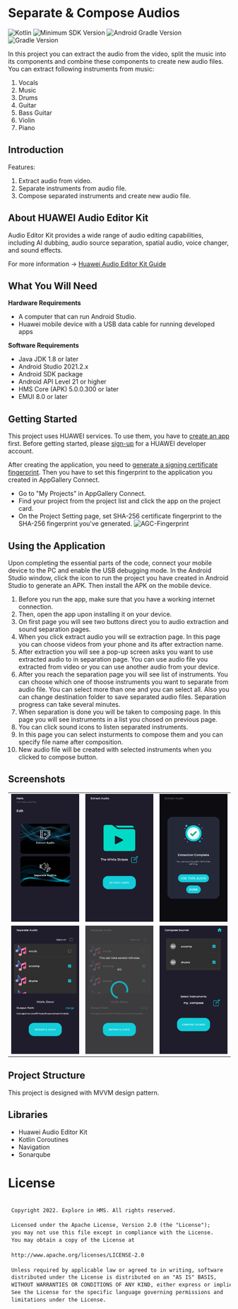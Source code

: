 # Separate & Compose Audios

![Kotlin](https://img.shields.io/badge/language-kotlin-blue) ![Minimum SDK Version](https://img.shields.io/badge/minSDK-21-orange) ![Android Gradle Version](https://img.shields.io/badge/androidGradleVersion-7.2.1-green) ![Gradle Version](https://img.shields.io/badge/gradleVersion-7.3.3-informational)

In this project you can extract the audio from the video, split the music into its components and combine these components to create new audio files.
You can extract following instruments from music:
1. Vocals
2. Music
3. Drums
4. Guitar
5. Bass Guitar
6. Violin
7. Piano

## Introduction

Features:
1.	Extract audio from video.
2.	Separate instruments from audio file.
3.	Compose separated instruments and create new audio file.

## About HUAWEI Audio Editor Kit

Audio Editor Kit provides a wide range of audio editing capabilities, including AI dubbing, audio source separation, spatial audio, voice changer, and sound effects.

For more information -> [Huawei Audio Editor Kit Guide](https://developer.huawei.com/consumer/en/doc/development/Media-Guides/introduction-0000001153026881)

## What You Will Need

**Hardware Requirements**
- A computer that can run Android Studio.
- Huawei mobile device with a USB data cable for running developed apps

**Software Requirements**
- Java JDK 1.8 or later
- Android Studio 2021.2.x
- Android SDK package
- Android API Level 21 or higher
- HMS Core (APK) 5.0.0.300 or later
- EMUI 8.0 or later

## Getting Started

This project uses HUAWEI services. To use them, you have to [create an app](https://developer.huawei.com/consumer/en/doc/distribution/app/agc-create_app) first. Before getting started, please [sign-up](https://id1.cloud.huawei.com/CAS/portal/userRegister/regbyemail.html?service=https%3A%2F%2Foauth-login1.cloud.huawei.com%2Foauth2%2Fv2%2Flogin%3Faccess_type%3Doffline%26client_id%3D6099200%26display%3Dpage%26flowID%3D6d751ab7-28c0-403c-a7a8-6fc07681a45d%26h%3D1603370512.3540%26lang%3Den-us%26redirect_uri%3Dhttps%253A%252F%252Fdeveloper.huawei.com%252Fconsumer%252Fen%252Flogin%252Fhtml%252FhandleLogin.html%26response_type%3Dcode%26scope%3Dopenid%2Bhttps%253A%252F%252Fwww.huawei.com%252Fauth%252Faccount%252Fcountry%2Bhttps%253A%252F%252Fwww.huawei.com%252Fauth%252Faccount%252Fbase.profile%26v%3D9f7b3af3ae56ae58c5cb23a5c1ff5af7d91720cea9a897be58cff23593e8c1ed&loginUrl=https%3A%2F%2Fid1.cloud.huawei.com%3A443%2FCAS%2Fportal%2FloginAuth.html&clientID=6099200&lang=en-us&display=page&loginChannel=89000060&reqClientType=89) for a HUAWEI developer account.

After creating the application, you need to [generate a signing certificate fingerprint](https://developer.huawei.com/consumer/en/codelab/HMSPreparation/index.html#3). Then you have to set this fingerprint to the application you created in AppGallery Connect.
- Go to "My Projects" in AppGallery Connect.
- Find your project from the project list and click the app on the project card.
- On the Project Setting page, set SHA-256 certificate fingerprint to the SHA-256 fingerprint you've generated.
![AGC-Fingerprint](https://communityfile-drcn.op.hicloud.com/FileServer/getFile/cmtyPub/011/111/111/0000000000011111111.20200511174103.08977471998788006824067329965155:50510612082412:2800:6930AD86F3F5AF6B2740EF666A56165E65A37E64FA305A30C5EFB998DA38D409.png?needInitFileName=true?needInitFileName=true?needInitFileName=true?needInitFileName=true)

## Using the Application

Upon completing the essential parts of the code, connect your mobile device to the PC and enable the USB debugging mode. In the Android Studio window, click the icon to run the project you have created in Android Studio to generate an APK. Then install the APK on the mobile device.

1.  Before you run the app, make sure that you have a working internet connection.
2.	Then, open the app upon installing it on your device.
3.  On first page you will see two buttons direct you to audio extraction and sound separation pages.
4.	When you click extract audio you will se extraction page. In this page you can choose videos from your phone and its after extraction name.
5.	After extraction you will see a pop-up screen asks you want to use extracted audio to in separation page. You can use audio file you extracted from video or you can use another audio from your device.
6.  After you reach the separation page you will see list of instruments. You can choose which one of thoose instruments you want to separate from audio file. You can select more than one and you can select all. Also you can change destination folder to save separated audio files. Separation progress can take several minutes.
7.  When separation is done you will be taken to composing page. In this page you will see instruments in a list you chosed on previous page.
8.  You can click sound icons to listen separated instruments.
9.	In this page you can select insturments to compose them and you can specify file name after composition.
10.	New audio file will be created with selected instruments when you clicked to compose button.

## Screenshots

<table>
<tr>
<td>
<img src="screenshots/1.jpg" width="250"> 
</td>
<td>
<img src="screenshots/2.jpg" width="250"> 
</td>
<td>
<img src="screenshots/3.jpg" width="250">
</td>
</tr>

<tr>
<td>
<img src="screenshots/4.jpg" width="250">
</td>
<td>
<img src="screenshots/5.jpg" width="250">
</td>
<td>
<img src="screenshots/6.jpg" width="250"> 
</td>
</tr>
</table>

## Project Structure

This project is designed with MVVM design pattern.

## Libraries
- Huawei Audio Editor Kit
- Kotlin Coroutines
- Navigation
- Sonarqube

# License
```xml

 Copyright 2022. Explore in HMS. All rights reserved.

 Licensed under the Apache License, Version 2.0 (the "License");
 you may not use this file except in compliance with the License.
 You may obtain a copy of the License at

 http://www.apache.org/licenses/LICENSE-2.0

 Unless required by applicable law or agreed to in writing, software
 distributed under the License is distributed on an "AS IS" BASIS,
 WITHOUT WARRANTIES OR CONDITIONS OF ANY KIND, either express or implied.
 See the License for the specific language governing permissions and
 limitations under the License.

```
